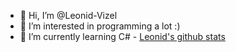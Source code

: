 - 👋 Hi, I’m @Leonid-Vizel
- 👀 I’m interested in programming a lot :)
- 🌱 I’m currently learning C# -
[Leonid's github stats](https://github-readme-stats.vercel.app/api?username=Leonid-Vizel)
